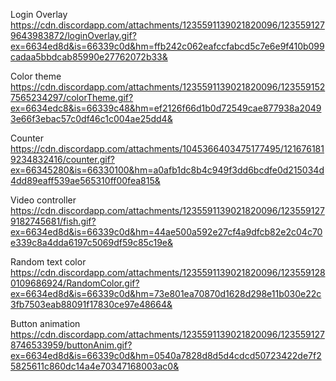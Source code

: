 
Login Overlay
https://cdn.discordapp.com/attachments/1235591139021820096/1235591279643983872/loginOverlay.gif?ex=6634ed8d&is=66339c0d&hm=ffb242c062eafccfabcd5c7e6e9f410b099cadaa5bbdcab85990e27762072b33&

Color theme
https://cdn.discordapp.com/attachments/1235591139021820096/1235591527565234297/colorTheme.gif?ex=6634edc8&is=66339c48&hm=ef2126f66d1b0d72549cae877938a20493e66f3ebac57c0df46c1c004ae25dd4&

Counter
https://cdn.discordapp.com/attachments/1045366403475177495/1216761819234832416/counter.gif?ex=66345280&is=66330100&hm=a0afb1dc8b4c949f3dd6bcdfe0d215034d4dd89eaff539ae565310ff00fea815&

Video controller
https://cdn.discordapp.com/attachments/1235591139021820096/1235591279182745681/fish.gif?ex=6634ed8d&is=66339c0d&hm=44ae500a592e27cf4a9dfcb82e2c04c70e339c8a4dda6197c5069df59c85c19e&

Random text color
https://cdn.discordapp.com/attachments/1235591139021820096/1235591280109686924/RandomColor.gif?ex=6634ed8d&is=66339c0d&hm=73e801ea70870d1628d298e11b030e22c3fb7503eab88091f17830ce97e48664&

Button animation
https://cdn.discordapp.com/attachments/1235591139021820096/1235591278746533959/buttonAnim.gif?ex=6634ed8d&is=66339c0d&hm=0540a7828d8d5d4cdcd50723422de7f25825611c860dc14a4e70347168003ac0&